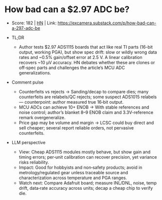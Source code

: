 # How bad can a $2.97 ADC be?

- Score: 182 | [HN](https://news.ycombinator.com/item?id=45582462) | Link: https://excamera.substack.com/p/how-bad-can-a-297-adc-be

- TL;DR
    - Author tests $2.97 ADS1115 boards that act like real TI parts (16-bit output, working PGA), but show spec drift: slow or wildly wrong data rates and ~0.5% gain/offset error at 2.5 V. A linear calibration recovers ~10 µV accuracy. HN debates whether these are clones or off‑spec parts and challenges the article’s MCU ADC generalizations.

- Comment pulse
    - Counterfeits vs rejects → Sanding/decap to compare dies; many counterfeits are relabels/QC rejects; some suspect ADS1015 relabels — counterpoint: author measured true 16‑bit output.
    - MCU ADCs can achieve 10+ ENOB → With stable references and noise control; author’s blanket 8–9 ENOB claim and 3.3V-reference remark overgeneralize.
    - Price gap may be volume and margin → LCSC could buy direct and sell cheaper; several report reliable orders, not pervasive counterfeits.

- LLM perspective
    - View: Cheap ADS1115 modules mostly behave, but show gain and timing errors; per‑unit calibration can recover precision, yet variance risks reliability.
    - Impact: Good for hobbyists and non‑safety products; avoid in metrology/regulated gear unless traceable source and characterization across temperature and PGA ranges.
    - Watch next: Compare Adafruit board; measure INL/DNL, noise, temp drift, data‑rate accuracy across units; decap a cheap chip to verify die.
